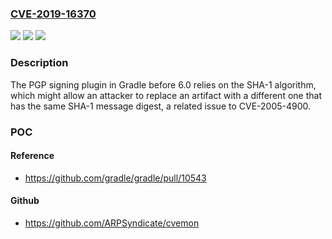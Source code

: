 ### [CVE-2019-16370](https://cve.mitre.org/cgi-bin/cvename.cgi?name=CVE-2019-16370)
![](https://img.shields.io/static/v1?label=Product&message=n%2Fa&color=blue)
![](https://img.shields.io/static/v1?label=Version&message=n%2Fa&color=blue)
![](https://img.shields.io/static/v1?label=Vulnerability&message=n%2Fa&color=brighgreen)

### Description

The PGP signing plugin in Gradle before 6.0 relies on the SHA-1 algorithm, which might allow an attacker to replace an artifact with a different one that has the same SHA-1 message digest, a related issue to CVE-2005-4900.

### POC

#### Reference
- https://github.com/gradle/gradle/pull/10543

#### Github
- https://github.com/ARPSyndicate/cvemon

